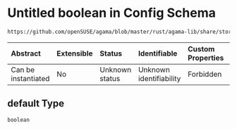 # Untitled boolean in Config Schema

```txt
https://github.com/openSUSE/agama/blob/master/rust/agama-lib/share/storage.model.schema.json#/$defs/filesystem/properties/default
```



| Abstract            | Extensible | Status         | Identifiable            | Custom Properties | Additional Properties | Access Restrictions | Defined In                                                                      |
| :------------------ | :--------- | :------------- | :---------------------- | :---------------- | :-------------------- | :------------------ | :------------------------------------------------------------------------------ |
| Can be instantiated | No         | Unknown status | Unknown identifiability | Forbidden         | Allowed               | none                | [storage.model.schema.json\*](storage.model.schema.json "open original schema") |

## default Type

`boolean`
